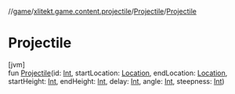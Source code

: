 //[game](../../../index.md)/[xlitekt.game.content.projectile](../index.md)/[Projectile](index.md)/[Projectile](-projectile.md)

# Projectile

[jvm]\
fun [Projectile](-projectile.md)(id: [Int](https://kotlinlang.org/api/latest/jvm/stdlib/kotlin/-int/index.html), startLocation: [Location](../../xlitekt.game.world.map/-location/index.md), endLocation: [Location](../../xlitekt.game.world.map/-location/index.md), startHeight: [Int](https://kotlinlang.org/api/latest/jvm/stdlib/kotlin/-int/index.html), endHeight: [Int](https://kotlinlang.org/api/latest/jvm/stdlib/kotlin/-int/index.html), delay: [Int](https://kotlinlang.org/api/latest/jvm/stdlib/kotlin/-int/index.html), angle: [Int](https://kotlinlang.org/api/latest/jvm/stdlib/kotlin/-int/index.html), steepness: [Int](https://kotlinlang.org/api/latest/jvm/stdlib/kotlin/-int/index.html))
